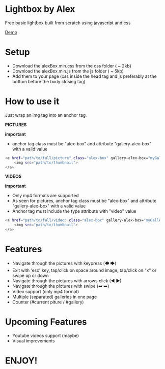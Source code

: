 # Lightbox by Alex
Free basic lightbox built from scratch using javascript and css

[Demo](https://alezen9.github.io/Lightbox_by_Alex/)


# Setup
- Download the alexBox.min.css from the css folder ( ~ 2kb)
- Download the alexBox.min.js from the js folder ( ~ 5kb)
- Add them to your page (css inside the head tag and js preferably at the bottom before the body closing tag)

# How to use it
Just wrap an img tag into an anchor tag.


**PICTURES**

**important**
- anchor tag class must be "alex-box" and attribute "gallery-alex-box" with a valid value

```sh
<a href="path/to/full/picture" class="alex-box" gallery-alex-box="myGallery">
    <img src="path/to/thumbnail">
</a>
```

**VIDEOS**

**important**
- Only mp4 formats are supported
- As seen for pictures, anchor tag class must be "alex-box" and attribute "gallery-alex-box" with a valid value
- Anchor tag must include the type attribute with "video" value

```sh
<a href="path/to/full/video" class="alex-box" gallery-alex-box="myGallery2" type="video">
    <img src="path/to/thumbnail">
</a>
```
# Features
- Navigate through the pictures with keypress (🡄 🡆)
- Exit with 'esc' key, tap/click on space around image, tap/click on "x" or swipe up or down
- Navigate through the pictures with arrows click (◄  ►)
- Navigate through the pictures with swipe (⮨ ⮩)
- Video support (only mp4 format)
- Multiple (separated) galleries in one page
- Counter (#current piture / #gallery)

# Upcoming Features
- Youtube videos support (maybe)
- Visual improvements


# ENJOY!
